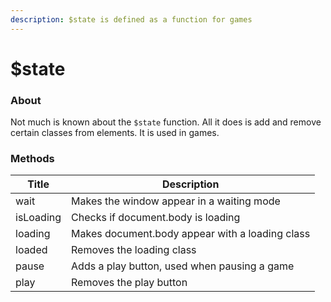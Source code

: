 ```yaml
---
description: $state is defined as a function for games
---
```


# $state

### About

Not much is known about the `$state` function. All it does is add and remove certain classes from elements. It is used in games.

### Methods

| Title     | Description                                     |
| --------- | ----------------------------------------------- |
| wait      | Makes the window appear in a waiting mode       |
| isLoading | Checks if document.body is loading              |
| loading   | Makes document.body appear with a loading class |
| loaded    | Removes the loading class                       |
| pause     | Adds a play button, used when pausing a game    |
| play      | Removes the play button                         |

